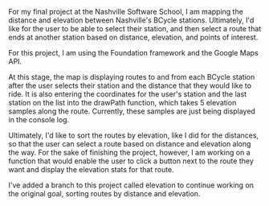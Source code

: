 For my final project at the Nashville Software School, I am mapping the distance and elevation between Nashville's 
BCycle stations. Ultimately, I'd like for the user to be able to select their station, and then select a route that
ends at another station based on distance, elevation, and points of interest. 

For this project, I am using the Foundation framework and the Google Maps API.

At this stage, the map is displaying routes to and from each BCycle station after the user selects their station 
and the distance that they would like to ride. It is also entering the coordinates for the user's station and the last
station on the list into the drawPath function, which takes 5 elevation samples along the route. Currently, these samples
are just being displayed in the console log.

Ultimately, I'd like to sort the routes by elevation, like I did for the distances, so that the user can select
a route based on distance and elevation along the way. For the sake of finishing the project, however, I am working on
a function that would enable the user to click a button next to the route they want and display the elevation
stats for that route. 

I've added a branch to this project called elevation to continue working on the original goal, sorting routes by distance
and elevation.
